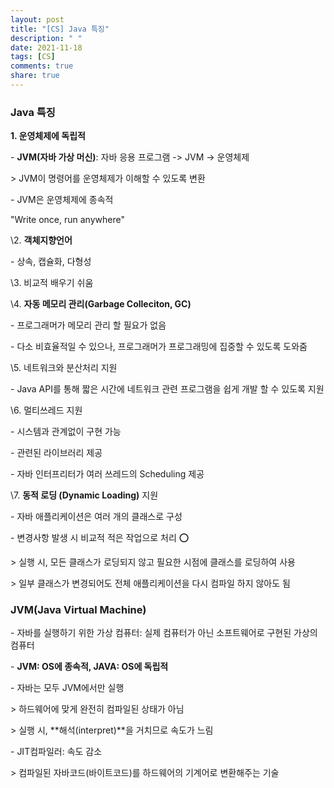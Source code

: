 ```yaml
---
layout: post
title: "[CS] Java 특징"
description: " "
date: 2021-11-18
tags: [CS]
comments: true
share: true
---
```



### Java 특징

**1. 운영체제에 독립적**

\- **JVM(자바 가상 머신)**: 자바 응용 프로그램 -> JVM -> 운영체제

 \> JVM이 명령어를 운영체제가 이해할 수 있도록 변환

\- JVM은 운영체제에 종속적

"Write once, run anywhere"

 

\2. **객체지향언어**

\- 상속, 캡슐화, 다형성

 

\3. 비교적 배우기 쉬움

 

\4. **자동 메모리 관리(Garbage Colleciton, GC)**

\- 프로그래머가 메모리 관리 할 필요가 없음

\- 다소 비효율적일 수 있으나, 프로그래머가 프로그래밍에 집중할 수 있도록 도와줌

 

\5. 네트워크와 분산처리 지원

\- Java API를 통해 짧은 시간에 네트워크 관련 프로그램을 쉽게 개발 할 수 있도록 지원

 

\6. 멀티쓰레드 지원

\- 시스템과 관계없이 구현 가능

\- 관련된 라이브러리 제공

\- 자바 인터프리터가 여러 쓰레드의 Scheduling 제공

 

\7. **동적 로딩 (Dynamic Loading)** 지원

\- 자바 애플리케이션은 여러 개의 클래스로 구성

\- 변경사항 발생 시 비교적 적은 작업으로 처리 ⭕

 \> 실행 시, 모든 클래스가 로딩되지 않고 필요한 시점에 클래스를 로딩하여 사용

 \> 일부 클래스가 변경되어도 전체 애플리케이션을 다시 컴파일 하지 않아도 됨

 

 

### JVM(Java Virtual Machine)

\- 자바를 실행하기 위한 가상 컴퓨터: 실제 컴퓨터가 아닌 소프트웨어로 구현된 가상의 컴퓨터

\- **JVM: OS에 종속적, JAVA: OS에 독립적**

\- 자바는 모두 JVM에서만 실행

 \> 하드웨어에 맞게 완전히 컴파일된 상태가 아님

 \> 실행 시, **해석(interpret)**을 거치므로 속도가 느림

\- JIT컴파일러: 속도 감소

 \> 컴파일된 자바코드(바이트코드)를 하드웨어의 기계어로 변환해주는 기술

